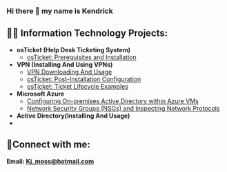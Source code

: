 ### Hi there 👋 my name is Kendrick

<h2>👨‍💻 Information Technology Projects:</h2>

- <b>osTicket (Help Desk Ticketing System)</b>
  - [osTicket: Prerequisites and Installation](https://github.com/Ken7281/osticket-prereqs)
- <b>VPN (Installing And Using VPNs)</b>
  - [VPN Downloading And Usage](https://github.com/Ken7281/VPN-Installation-Usage)
  - [osTicket: Post-Installation Configuration](https://github.com/joshmadakorcc/post-install-config)
  - [osTicket: Ticket Lifecycle Examples](https://github.com/joshmadakorcc/ticket-lifecycle)
- <b>Microsoft Azure</b>
  - [Configuring On-premises Active Directory within Azure VMs](https://github.com/joshmadakorcc/configure-ad)
  - [Network Security Groups (NSGs) and Inspecting Network Protocols](https://github.com/joshmadakorcc/azure-network-protocols)
- <b>Active Directory(Installing And Usage)
- 
<h2>🤳Connect with me:</h2>

Email: Kj_moss@hotmail.com
